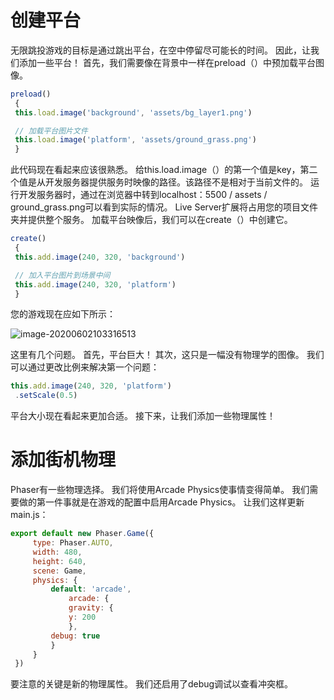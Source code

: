 # 创建平台

无限跳投游戏的目标是通过跳出平台，在空中停留尽可能长的时间。
因此，让我们添加一些平台！
首先，我们需要像在背景中一样在preload（）中预加载平台图像。

```javascript
preload()
 {
 this.load.image('background', 'assets/bg_layer1.png')

 // 加载平台图片文件
 this.load.image('platform', 'assets/ground_grass.png')
 }
```

此代码现在看起来应该很熟悉。 给this.load.image（）的第一个值是key，第二个值是从开发服务器提供服务时映像的路径。该路径不是相对于当前文件的。
运行开发服务器时，通过在浏览器中转到localhost：5500 / assets / ground_grass.png可以看到实际的情况。
Live Server扩展将占用您的项目文件夹并提供整个服务。 加载平台映像后，我们可以在create（）中创建它。

```javascript
create()
 {
 this.add.image(240, 320, 'background')

 // 加入平台图片到场景中间
 this.add.image(240, 320, 'platform')
 }
```

您的游戏现在应如下所示：

![image-20200602103316513](http://jikeyt.com/img/Phaser3Book/image-20200602103316513.png)

这里有几个问题。 首先，平台巨大！ 其次，这只是一幅没有物理学的图像。
我们可以通过更改比例来解决第一个问题：

```javascript
this.add.image(240, 320, 'platform')
 .setScale(0.5)
```

平台大小现在看起来更加合适。 接下来，让我们添加一些物理属性！

# 添加街机物理

Phaser有一些物理选择。 我们将使用Arcade Physics使事情变得简单。 我们需要做的第一件事就是在游戏的配置中启用Arcade Physics。
让我们这样更新main.js：

```javascript
export default new Phaser.Game({
     type: Phaser.AUTO,
     width: 480,
     height: 640,
     scene: Game,
     physics: {
         default: 'arcade',
             arcade: {
             gravity: {
             y: 200
        	 },
    	 debug: true
    	 }
     }
 })
```

要注意的关键是新的物理属性。 我们还启用了debug调试以查看冲突框。